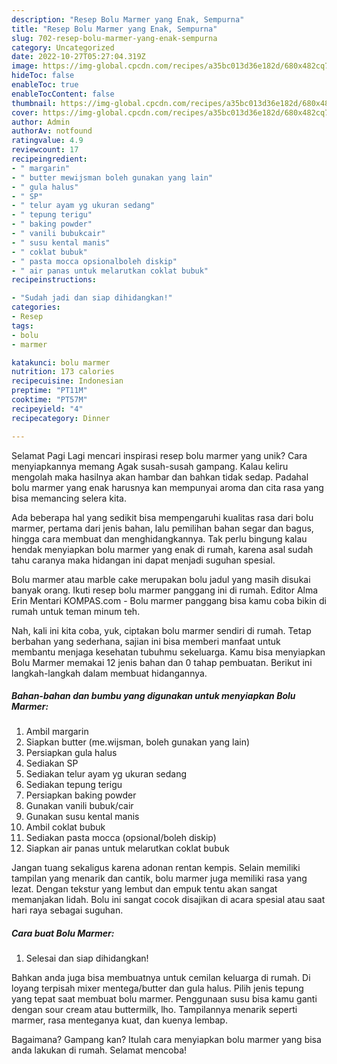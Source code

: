 ```yaml
---
description: "Resep Bolu Marmer yang Enak, Sempurna"
title: "Resep Bolu Marmer yang Enak, Sempurna"
slug: 702-resep-bolu-marmer-yang-enak-sempurna
category: Uncategorized
date: 2022-10-27T05:27:04.319Z
image: https://img-global.cpcdn.com/recipes/a35bc013d36e182d/680x482cq70/bolu-marmer-foto-resep-utama.jpg
hideToc: false
enableToc: true
enableTocContent: false
thumbnail: https://img-global.cpcdn.com/recipes/a35bc013d36e182d/680x482cq70/bolu-marmer-foto-resep-utama.jpg
cover: https://img-global.cpcdn.com/recipes/a35bc013d36e182d/680x482cq70/bolu-marmer-foto-resep-utama.jpg
author: Admin
authorAv: notfound
ratingvalue: 4.9
reviewcount: 17
recipeingredient:
- " margarin"
- " butter mewijsman boleh gunakan yang lain"
- " gula halus"
- " SP"
- " telur ayam yg ukuran sedang"
- " tepung terigu"
- " baking powder"
- " vanili bubukcair"
- " susu kental manis"
- " coklat bubuk"
- " pasta mocca opsionalboleh diskip"
- " air panas untuk melarutkan coklat bubuk"
recipeinstructions:

- "Sudah jadi dan siap dihidangkan!"
categories:
- Resep
tags:
- bolu
- marmer

katakunci: bolu marmer 
nutrition: 173 calories
recipecuisine: Indonesian
preptime: "PT11M"
cooktime: "PT57M"
recipeyield: "4"
recipecategory: Dinner

---
```



Selamat Pagi Lagi mencari inspirasi resep bolu marmer yang unik? Cara menyiapkannya memang Agak susah-susah gampang. Kalau keliru mengolah maka hasilnya akan hambar dan bahkan tidak sedap. Padahal bolu marmer yang enak harusnya kan mempunyai aroma dan cita rasa yang bisa memancing selera kita.


Ada beberapa hal yang sedikit bisa mempengaruhi kualitas rasa dari bolu marmer, pertama dari jenis bahan, lalu pemilihan bahan segar dan bagus, hingga cara membuat dan menghidangkannya. Tak perlu bingung kalau hendak menyiapkan bolu marmer yang enak di rumah, karena asal sudah tahu caranya maka hidangan ini dapat menjadi suguhan spesial.

Bolu marmer atau marble cake merupakan bolu jadul yang masih disukai banyak orang. Ikuti resep bolu marmer panggang ini di rumah. Editor Alma Erin Mentari KOMPAS.com - Bolu marmer panggang bisa kamu coba bikin di rumah untuk teman minum teh.


Nah, kali ini kita coba, yuk, ciptakan bolu marmer sendiri di rumah. Tetap berbahan yang sederhana, sajian ini bisa memberi manfaat untuk membantu menjaga kesehatan tubuhmu sekeluarga. Kamu bisa menyiapkan Bolu Marmer memakai 12 jenis bahan dan 0 tahap pembuatan. Berikut ini langkah-langkah dalam membuat hidangannya.

<!--inarticleads1-->

##### Bahan-bahan dan bumbu yang digunakan untuk menyiapkan Bolu Marmer:

1. Ambil  margarin
1. Siapkan  butter (me.wijsman, boleh gunakan yang lain)
1. Persiapkan  gula halus
1. Sediakan  SP
1. Sediakan  telur ayam yg ukuran sedang
1. Sediakan  tepung terigu
1. Persiapkan  baking powder
1. Gunakan  vanili bubuk/cair
1. Gunakan  susu kental manis
1. Ambil  coklat bubuk
1. Sediakan  pasta mocca (opsional/boleh diskip)
1. Siapkan  air panas untuk melarutkan coklat bubuk


Jangan tuang sekaligus karena adonan rentan kempis. Selain memiliki tampilan yang menarik dan cantik, bolu marmer juga memiliki rasa yang lezat. Dengan tekstur yang lembut dan empuk tentu akan sangat memanjakan lidah. Bolu ini sangat cocok disajikan di acara spesial atau saat hari raya sebagai suguhan. 

<!--inarticleads2-->

##### Cara buat Bolu Marmer:


1. Selesai dan siap dihidangkan!

Bahkan anda juga bisa membuatnya untuk cemilan keluarga di rumah. Di loyang terpisah mixer mentega/butter dan gula halus. Pilih jenis tepung yang tepat saat membuat bolu marmer. Penggunaan susu bisa kamu ganti dengan sour cream atau buttermilk, lho. Tampilannya menarik seperti marmer, rasa menteganya kuat, dan kuenya lembap. 

Bagaimana? Gampang kan? Itulah cara menyiapkan bolu marmer yang bisa anda lakukan di rumah. Selamat mencoba!
